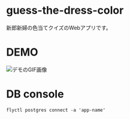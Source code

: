 # guess-the-dress-color

新郎新婦の色当てクイズのWebアプリです。


# DEMO

![デモのGIF画像](./demo.gif)

# DB console

```
flyctl postgres connect -a 'app-name'
```
